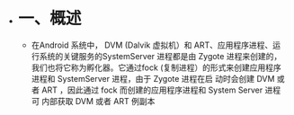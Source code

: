 - # 一、概述
	- 在Android 系统中， DVM (Dalvik 虚拟机）和 ART、应用程序进程、运行系统的关键服务的SystemServer 进程都是由 Zygote 进程来创建的，我们也将它称为孵化器。它通过fock (复制进程）的形式来创建应用程序进程和 SystemServer 进程，由于 Zygote 进程在启
	  动时会创建 DVM 或者 ART ，因此通过 fock 而创建的应用程序进程和 System Server 进程可
	  内部获取 DVM 或者 ART 例副本